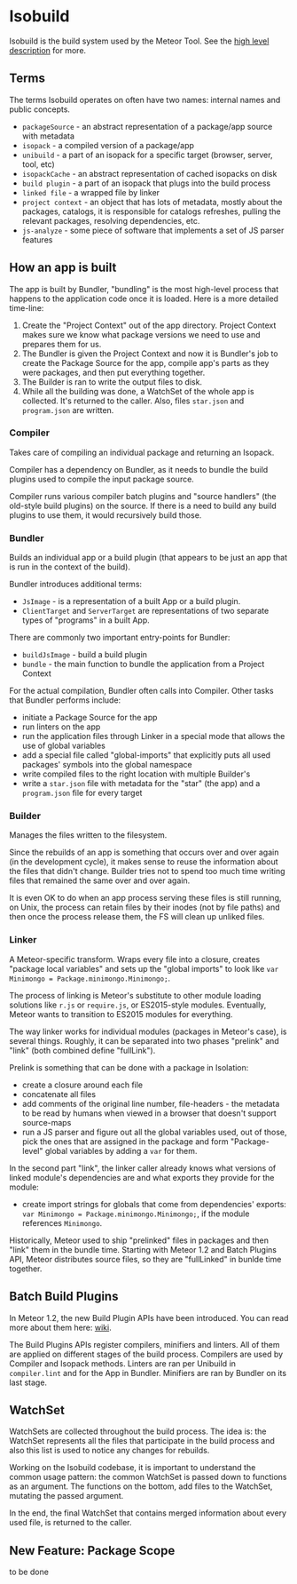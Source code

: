 # Isobuild

Isobuild is the build system used by the Meteor Tool. See the
[high level description](https://www.meteor.com/isobuild) for more.

## Terms

The terms Isobuild operates on often have two names: internal names and public
concepts.

- `packageSource` - an abstract representation of a package/app source with metadata
- `isopack` - a compiled version of a package/app
- `unibuild` - a part of an isopack for a specific target (browser, server,
  tool, etc)
- `isopackCache` - an abstract representation of cached isopacks on disk
- `build plugin` - a part of an isopack that plugs into the build process
- `linked file` - a wrapped file by linker
- `project context` - an object that has lots of metadata, mostly about the
  packages, catalogs, it is responsible for catalogs refreshes, pulling the
  relevant packages, resolving dependencies, etc.
- `js-analyze` - some piece of software that implements a set of JS parser
  features

## How an app is built

The app is built by Bundler, "bundling" is the most high-level process that
happens to the application code once it is loaded. Here is a more detailed
time-line:

1. Create the "Project Context" out of the app directory. Project Context makes
   sure we know what package versions we need to use and prepares them for us.
2. The Bundler is given the Project Context and now it is Bundler's job to
   create the Package Source for the app, compile app's parts as they were
   packages, and then put everything together.
3. The Builder is ran to write the output files to disk.
4. While all the building was done, a WatchSet of the whole app is collected.
   It's returned to the caller. Also, files `star.json` and `program.json` are
   written.

### Compiler

Takes care of compiling an individual package and returning an Isopack.

Compiler has a dependency on Bundler, as it needs to bundle the build plugins
used to compile the input package source.

Compiler runs various compiler batch plugins and "source handlers" (the
old-style build plugins) on the source. If there is a need to build any build
plugins to use them, it would recursively build those.

### Bundler

Builds an individual app or a build plugin (that appears to be just an app that
is run in the context of the build).

Bundler introduces additional terms:

- `JsImage` - is a representation of a built App or a build plugin.
- `ClientTarget` and `ServerTarget` are representations of two separate types of
  "programs" in a built App.

There are commonly two important entry-points for Bundler:

- `buildJsImage` - build a build plugin
- `bundle` - the main function to bundle the application from a Project Context

For the actual compilation, Bundler often calls into Compiler. Other tasks that
Bundler performs include:

- initiate a Package Source for the app
- run linters on the app
- run the application files through Linker in a special mode that allows the use
of global variables
- add a special file called "global-imports" that explicitly puts all used
  packages' symbols into the global namespace
- write compiled files to the right location with multiple Builder's
- write a `star.json` file with metadata for the "star" (the app) and a
  `program.json` file for every target

### Builder

Manages the files written to the filesystem.

Since the rebuilds of an app is something that occurs over and over again (in
the development cycle), it makes sense to reuse the information about the files
that didn't change. Builder tries not to spend too much time writing files that
remained the same over and over again.

It is even OK to do when an app process serving these files is still running, on
Unix, the process can retain files by their inodes (not by file paths) and then
once the process release them, the FS will clean up unliked files.

### Linker

A Meteor-specific transform. Wraps every file into a closure, creates "package
local variables" and sets up the "global imports" to look like
`var Minimongo = Package.minimongo.Minimongo;`.

The process of linking is Meteor's substitute to other module loading solutions
like `r.js` or `require.js`, or ES2015-style modules. Eventually, Meteor wants
to transition to ES2015 modules for everything.

The way linker works for individual modules (packages in Meteor's case), is
several things. Roughly, it can be separated into two phases "prelink" and
"link" (both combined define "fullLink").

Prelink is something that can be done with a package in Isolation:

- create a closure around each file
- concatenate all files
- add comments of the original line number, file-headers - the metadata to be
read by humans when viewed in a browser that doesn't support source-maps
- run a JS parser and figure out all the global variables used, out of those,
  pick the ones that are assigned in the package and form "Package-level" global
  variables by adding a `var` for them.

In the second part "link", the linker caller already knows what versions of
linked module's dependencies are and what exports they provide for the module:

- create import strings for globals that come from dependencies' exports:
  `var Minimongo = Package.minimongo.Minimongo;`, if the module references
  `Minimongo`.

Historically, Meteor used to ship "prelinked" files in packages and then "link"
them in the bundle time. Starting with Meteor 1.2 and Batch Plugins API, Meteor
distributes source files, so they are "fullLinked" in bunlde time together.

## Batch Build Plugins

In Meteor 1.2, the new Build Plugin APIs have been introduced. You can read more
about them here: [wiki](https://github.com/meteor/meteor/wiki/Build-Plugins-API).

The Build Plugins APIs register compilers, minifiers and linters. All of them
are applied on different stages of the build process. Compilers are used by
Compiler and Isopack methods. Linters are ran per Unibuild in
`compiler.lint` and for the App in Bundler. Minifiers are ran by Bundler on its
last stage.

## WatchSet

WatchSets are collected throughout the build process. The idea is: the WatchSet
represents all the files that participate in the build process and also this
list is used to notice any changes for rebuilds.

Working on the Isobuild codebase, it is important to understand the common usage
pattern: the common WatchSet is passed down to functions as an argument. The
functions on the bottom, add files to the WatchSet, mutating the passed
argument.

In the end, the final WatchSet that contains merged information about every used
file, is returned to the caller.


## New Feature: Package Scope
to be done

